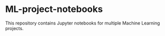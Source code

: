 # ML-project-notebooks
This repository contains Jupyter notebooks for multiple Machine Learning projects.
